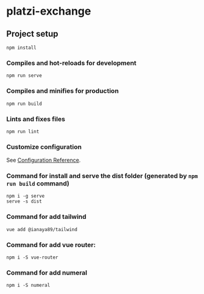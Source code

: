 # platzi-exchange

## Project setup
```
npm install
```

### Compiles and hot-reloads for development
```
npm run serve
```

### Compiles and minifies for production
```
npm run build
```

### Lints and fixes files
```
npm run lint
```

### Customize configuration
See [Configuration Reference](https://cli.vuejs.org/config/).

### Command for install and serve the dist folder (generated by `npm run build` command)
```
npm i -g serve
serve -s dist
```

### Command for add tailwind
```
vue add @ianaya89/tailwind
```

### Command for add vue router:
```
npm i -S vue-router
```

### Command for add numeral
```
npm i -S numeral
```
